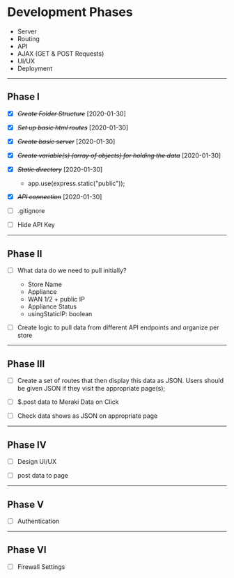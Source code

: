 # Development Phases

* Server
* Routing
* API
* AJAX (GET & POST Requests)
* UI/UX
* Deployment

--------------------------------------------------------------------------------------------

## Phase I 

* [X] ~~*Create Folder Structure*~~ [2020-01-30]

* [X] ~~*Set up basic html routes*~~ [2020-01-30]

* [X] ~~*Create basic server*~~ [2020-01-30]

* [X] ~~*Create variable(s) (array of objects) for holding the data*~~ [2020-01-30]

* [X] ~~*Static directory*~~ [2020-01-30]
    
    * app.use(express.static("public"));

* [X] ~~*API connection*~~ [2020-01-30] 

* [ ] .gitignore

* [ ] Hide API Key

--------------------------------------------------------------------------------------------

## Phase II

* [ ] What data do we need to pull initially? 

    * Store Name
    * Appliance
    * WAN 1/2 + public IP
    * Appliance Status
    * usingStaticIP: boolean

* [ ] Create logic to pull data from different API endpoints and organize per store

--------------------------------------------------------------------------------------------

## Phase III

* [ ] Create a set of routes that then display this data as JSON. Users should be given JSON if they visit the appropriate page(s);

* [ ] $.post data to Meraki Data on Click

* [ ] Check data shows as JSON on appropriate page

--------------------------------------------------------------------------------------------

## Phase IV

* [ ] Design UI/UX

* [ ] post data to page

--------------------------------------------------------------------------------------------

## Phase V

* [ ] Authentication

--------------------------------------------------------------------------------------------

## Phase VI

* [ ] Firewall Settings






